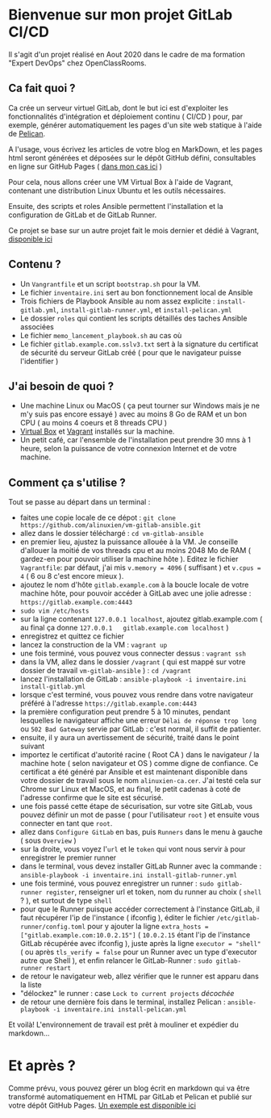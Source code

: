 # Bienvenue sur mon projet GitLab CI/CD
Il s'agit d'un projet réalisé en Aout 2020 dans le cadre de ma formation "Expert DevOps" chez OpenClassRooms.

## Ca fait quoi ?
Ca crée un serveur virtuel GitLab, dont le but ici est d'exploiter les fonctionnalités d'intégration et déploiement continu ( CI/CD ) pour, par exemple, générer automatiquement les pages d'un site web statique à l'aide de [Pelican](https://docs.getpelican.com/en/4.5.0/index.html).

A l'usage, vous écrivez les articles de votre blog en MarkDown, et les pages html seront générées et déposées sur le dépôt GitHub défini, consultables en ligne sur GitHub Pages ( [dans mon cas ici](https://alinuxien.github.io/pelican/) ) 

Pour cela, nous allons créer une VM Virtual Box à l'aide de Vagrant, contenant une distribution Linux Ubuntu et les outils nécessaires.

Ensuite, des scripts et roles Ansible permettent l'installation et la configuration de GitLab et de GitLab Runner.

Ce projet se base sur un autre projet fait le mois dernier et dédié à Vagrant, [disponible ici](https://github.com/alinuxien/Vagrant)

## Contenu ?
- Un `Vangrantfile` et un script `bootstrap.sh` pour la VM.
- Le fichier `inventaire.ini` sert au bon fonctionnement local de Ansible
- Trois fichiers de Playbook Ansible au nom assez explicite : `install-gitlab.yml`, `install-gitlab-runner.yml`, et `install-pelican.yml`
- Le dossier `roles` qui contient les scripts détaillés des taches Ansible associées
- Le fichier `memo_lancement_playbook.sh` au cas où
- Le fichier `gitlab.example.com.sslv3.txt` sert à la signature du certificat de sécurité du serveur GitLab créé ( pour que le navigateur puisse l'identifier )
 
## J'ai besoin de quoi ?
- Une machine Linux ou MacOS ( ça peut tourner sur Windows mais je ne m'y suis pas encore essayé ) avec au moins 8 Go de RAM et un bon CPU ( au moins 4 coeurs et 8 threads CPU )
- [Virtual Box](https://www.virtualbox.org/) et [Vagrant](https://www.vagrantup.com/downloads) installés sur la machine. 
- Un petit café, car l'ensemble de l'installation peut prendre 30 mns à 1 heure, selon la puissance de votre connexion Internet et de votre machine.

## Comment ça s'utilise ?
Tout se passe au départ dans un terminal :

- faites une copie locale de ce dépot :  `git clone https://github.com/alinuxien/vm-gitlab-ansible.git`
- allez dans le dossier téléchargé : `cd vm-gitlab-ansible`
- en premier lieu, ajustez la puissance allouée à la VM. Je conseille d'allouer la moitié de vos threads cpu et au moins 2048 Mo de RAM ( gardez-en pour pouvoir utiliser la machine hôte ). Editez le fichier `Vagrantfile`: par défaut, j'ai mis `v.memory = 4096` ( suffisant ) et `v.cpus = 4` ( 6 ou 8 c'est encore mieux ).
- ajoutez le nom d'hôte `gitlab.example.com` à la boucle locale de votre machine hôte, pour pouvoir accéder à GitLab avec une jolie adresse : `https://gitlab.example.com:4443`
- `sudo vim /etc/hosts` 
- sur la ligne contenant `127.0.0.1 localhost`, ajoutez gitlab.example.com ( au final ça donne `127.0.0.1	gitlab.example.com localhost` )
- enregistrez et quittez ce fichier
- lancez la construction de la VM : `vagrant up`
- une fois terminé, vous pouvez vous connecter dessus : `vagrant ssh`
- dans la VM, allez dans le dossier `/vagrant` ( qui est mappé sur votre dossier de travail `vm-gitlab-ansible` ) : `cd /vagrant`
- lancez l'installation de GitLab : `ansible-playbook -i inventaire.ini install-gitlab.yml`
- lorsque c'est terminé, vous pouvez vous rendre dans votre navigateur préféré à l'adresse `https://gitlab.example.com:4443` 
- la première configuration peut prendre 5 à 10 minutes, pendant lesquelles le navigateur affiche une erreur `Délai de réponse trop long` ou `502 Bad Gateway` servie par GitLab : c'est normal, il suffit de patienter.
- ensuite, il y aura un avertissement de sécurité, traité dans le point suivant
- importez le certificat d'autorité racine ( Root CA ) dans le navigateur / la machine hote ( selon navigateur et OS ) comme digne de confiance. Ce certificat a été généré par Ansible et est maintenant disponible dans votre dossier de travail sous le nom `alinuxien-ca.cer`. J'ai testé cela sur Chrome sur Linux et MacOS, et au final, le petit cadenas à coté de l'adresse confirme que le site est sécurisé.
- une fois passé cette étape de sécurisation, sur votre site GitLab, vous pouvez définir un mot de passe ( pour l'utilisateur `root` ) et ensuite vous connecter en tant que `root`.
- allez dans `Configure GitLab` en bas, puis `Runners` dans le menu à gauche ( sous `Overview` )
- sur la droite, vous voyez l'`url` et le `token` qui vont nous servir à pour enregistrer le premier runner
- dans le terminal, vous devez installer GitLab Runner avec la commande : `ansible-playbook -i inventaire.ini install-gitlab-runner.yml`
- une fois terminé, vous pouvez enregistrer un runner : `sudo gitlab-runner register`, renseigner url et token, nom du runner au choix ( `shell` ? ), et surtout de type `shell`
- pour que le Runner puisque accéder correctement à l'instance GitLab, il faut récupérer l'ip de l'instance ( ifconfig ), éditer le fichier `/etc/gitlab-runner/config.toml` pour y ajouter la ligne `extra_hosts = ["gitlab.example.com:10.0.2.15"]` ( `10.0.2.15` étant l'ip de l'instance GitLab récupérée avec ifconfig ), juste après la ligne `executor = "shell"` ( ou après `tls_verify = false` pour un Runner avec un type d'executor autre que Shell ), et enfin relancer le GitLab-Runner : `sudo gitlab-runner restart`
- de retour le navigateur web, allez vérifier que le runner est apparu dans la liste
- "délockez" le runner : case `Lock to current projects` *décochée* 
- de retour une dernière fois dans le terminal, installez Pelican : `ansible-playbook -i inventaire.ini install-pelican.yml`

Et voilà! L'environnement de travail est prêt à mouliner et expédier du markdown...

# Et après ?
Comme prévu, vous pouvez gérer un blog écrit en markdown qui va être transformé automatiquement en HTML par GitLab et Pelican et publié sur votre dépôt GitHub Pages.
[Un exemple est disponible ici](https://gitlab.com/alinuxien/pelican)

